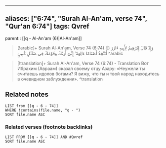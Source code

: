 
---
aliases: ["6:74", "Surah Al-An'am, verse 74", "Qur'an 6:74"]
tags: Qvref
---

parent:: [[q - Al-An'am (6)|Al-An'am]]

> [!arabic]+ Surah Al-An'am, Verse 74 (6:74)
> <span class="quran-arabic">۞ وَإِذْ قَالَ إِبْرَٰهِيمُ لِأَبِيهِ ءَازَرَ أَتَتَّخِذُ أَصْنَامًا ءَالِهَةً ۖ إِنِّىٓ أَرَىٰكَ وَقَوْمَكَ فِى ضَلَـٰلٍ مُّبِينٍ</span>
^arabic

> [!translation]+ Surah Al-An'am, Verse 74 (6:74) - Translation
> Вот Ибрахим (Авраам) сказал своему отцу Азару: «Неужели ты считаешь идолов богами? Я вижу, что ты и твой народ находитесь в очевидном заблуждении».
^translation



## Related notes
```dataview
LIST from [[q - 6 - 74]]
WHERE !contains(file.name, "q - ")
SORT file.name ASC
```

### Related verses (footnote backlinks)
```dataview
LIST FROM [[q - 6 - 74]] AND #Qvref
SORT file.name ASC
```

